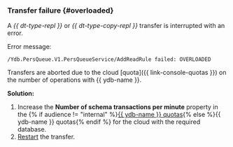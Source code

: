 ### Transfer failure {#overloaded}

A _{{ dt-type-repl }}_ or _{{ dt-type-copy-repl }}_ transfer is interrupted with an error.

Error message:

```text
/Ydb.PersQueue.V1.PersQueueService/AddReadRule failed: OVERLOADED
```

Transfers are aborted due to the cloud [quota]({{ link-console-quotas }}) on the number of operations with {{ ydb-name }}.

**Solution:**

1. Increase the **Number of schema transactions per minute** property in the {% if audience != "internal" %}[{{ ydb-name }} quotas](../../../ydb/concepts/limits.md){% else %}{{ ydb-name }} quotas{% endif %} for the cloud with the required database.
1. [Restart](../../../data-transfer/operations/transfer.md#reupload) the transfer.
